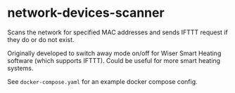 # network-devices-scanner
Scans the network for specified MAC addresses and sends IFTTT request if they do or do not exist.

Originally developed to switch away mode on/off for Wiser Smart Heating software (which supports IFTTT). Could be useful for more smart heating systems.

See `docker-compose.yaml` for an example docker compose config.